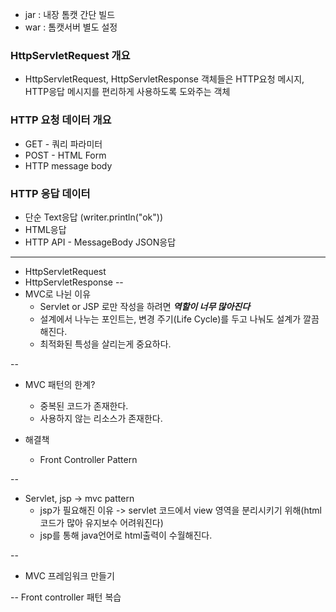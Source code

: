 - jar : 내장 톰캣 간단 빌드
- war : 톰캣서버 별도 설정

### HttpServletRequest 개요
- HttpServletRequest, HttpServletResponse 객체들은 HTTP요청 메시지, HTTP응답 메시지를 
편리하게 사용하도록 도와주는 객체

### HTTP 요청 데이터 개요
- GET - 쿼리 파라미터
- POST - HTML Form
- HTTP message body

### HTTP 응답 데이터 
- 단순 Text응답 (writer.println("ok"))
- HTML응답
- HTTP API - MessageBody JSON응답

--- 
- HttpServletRequest
- HttpServletResponse
--
- MVC로 나뉜 이유
  - Servlet or JSP 로만 작성을 하려면 ***역할이 너무 많아진다***
  - 설계에서 나누는 포인트는, 변경 주기(Life Cycle)를 두고 나눠도 설계가 깔끔해진다.
  - 최적화된 특성을 살리는게 중요하다.

--
- MVC 패턴의 한계?
  - 중복된 코드가 존재한다.
  - 사용하지 않는 리소스가 존재한다.

- 해결책
  - Front Controller Pattern

--
- Servlet, jsp -> mvc pattern
  - jsp가 필요해진 이유 -> servlet 코드에서 view 영역을 분리시키기 위해(html 코드가 많아 유지보수 어려워진다)
  - jsp를 통해 java언어로 html출력이 수월해진다.

-- 
- MVC 프레임워크 만들기


--
Front controller 패턴 복습